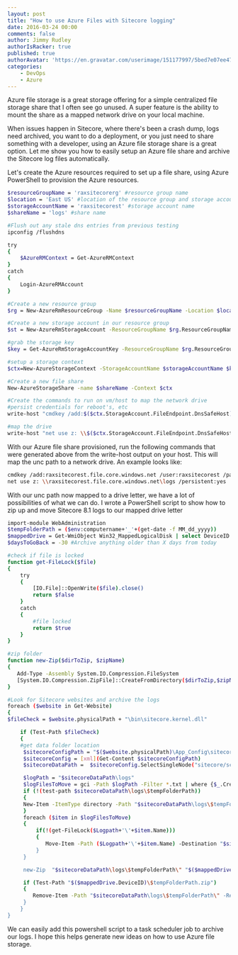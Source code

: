 ```yaml
---
layout: post
title: "How to use Azure Files with Sitecore logging"
date: 2016-03-24 00:00
comments: false
author: Jimmy Rudley
authorIsRacker: true
published: true
authorAvatar: 'https://en.gravatar.com/userimage/151177997/5bed7e07ee47533cbd34b951d463bcb7.jpg'
categories:
    - DevOps
    - Azure
---
```


Azure file storage is a great storage offering for a simple centralized file storage share that I often see go unused. A super feature is the ability to mount the share as a mapped network drive on your local machine.

<!-- more -->

When issues happen in Sitecore, where there's been a crash dump, logs need archived, you want to do a deployment, or you just need to share something with a developer, using an Azure file storage share is a great option. Let me show you how to easily setup an Azure file share and archive the Sitecore log files automatically.

Let's create the Azure resources required to set up a file share, using Azure PowerShell to provision the Azure resources.

```sh
$resourceGroupName = 'raxsitecorerg' #resource group name
$location = 'East US' #location of the resource group and storage account
$storageAccountName = 'raxsitecorest' #storage account name
$shareName = 'logs' #share name

#Flush out any stale dns entries from previous testing
ipconfig /flushdns

try
{
	$AzureRMContext = Get-AzureRMContext
}
catch
{
	Login-AzureRMAccount
}

#Create a new resource group
$rg = New-AzureRmResourceGroup -Name $resourceGroupName -Location $location

#Create a new storage account in our resource group
$st = New-AzureRmStorageAccount -ResourceGroupName $rg.ResourceGroupName -Name $storageAccountName -Type Standard_LRS -Location $location

#grab the storage key
$key = Get-AzureRmStorageAccountKey -ResourceGroupName $rg.ResourceGroupName -Name $storageAccountName

#setup a storage context
$ctx=New-AzureStorageContext -StorageAccountName $storageAccountName $key.Key1

#Create a new file share
New-AzureStorageShare -name $shareName -Context $ctx

#Create the commands to run on vm/host to map the network drive
#persist credentials for reboot's, etc
write-host "cmdkey /add:$($ctx.StorageAccount.FileEndpoint.DnsSafeHost) /user:$($ctx.StorageAccountName) /pass:$($key.Key1)"

#map the drive
write-host "net use z: \\$($ctx.StorageAccount.FileEndpoint.DnsSafeHost)\$shareName /persistent:yes"

```

With our Azure file share provisioned, run the following commands that were generated above from the write-host output on your host. This will map the unc path to a network drive. An example looks like:

```sh
cmdkey /add:raxsitecorest.file.core.windows.net /user:raxsitecorest /pass:Oq5SiWsdsddsdsddsdsR6eujbspbQ2j4T7ODopoZr0vrK4MQe1QHAqgffgffgfgzT+ydzoA9nxV9S/YVQ==
net use z: \\raxsitecorest.file.core.windows.net\logs /persistent:yes
```

With our unc path now mapped to a drive letter, we have a lot of possibilities of what we can do. I wrote a PowerShell script to show how to zip up and move Sitecore 8.1 logs to our mapped drive letter

```sh
import-module WebAdministration
$tempFolderPath = ($env:computername+'_'+(get-date -f MM_dd_yyyy))
$mappedDrive = Get-WmiObject Win32_MappedLogicalDisk | select DeviceID #Grab our mapped network drive. I Assume 1 drive exists
$daysToGoBack = -30 #Archive anything older than X days from today

#check if file is locked
function get-FileLock($file)
{
    try
    {
        [IO.File]::OpenWrite($file).close()
        return $false
    }
    catch
    {
        #file locked
        return $true
    }
}

#zip folder
function new-Zip($dirToZip, $zipName)
{
   Add-Type -Assembly System.IO.Compression.FileSystem
   [System.IO.Compression.ZipFile]::CreateFromDirectory($dirToZip,$zipName)
}

#Look for Sitecore websites and archive the logs
foreach ($website in Get-Website)
{
$fileCheck = $website.physicalPath + "\bin\sitecore.kernel.dll"

    if (Test-Path $fileCheck)
    {
    #get data folder location
     $sitecoreConfigPath = "$($website.physicalPath)\App_Config\sitecore.config"
     $sitecoreConfig = [xml](Get-Content $sitecoreConfigPath)
     $sitecoreDataPath =  $sitecoreConfig.SelectSingleNode("sitecore/sc.variable[@name='dataFolder']").Value

     $logPath = "$sitecoreDataPath\logs"
     $logFilesToMove = gci -Path $logPath -Filter *.txt | where {$_.CreationTime -lt (Get-Date).AddDays($daysToGoBack)}
     if (!(test-path $sitecoreDataPath\logs\$tempFolderPath))
     {
     New-Item -ItemType directory -Path "$sitecoreDataPath\logs\$tempFolderPath"
     }
     foreach ($item in $logFilesToMove)
     {
         if(!(get-FileLock($Logpath+'\'+$item.Name)))
         {
            Move-Item -Path ($Logpath+'\'+$item.Name) -Destination "$sitecoreDataPath\logs\$tempFolderPath\"
         }
     }

     new-Zip  "$sitecoreDataPath\logs\$tempFolderPath\" "$($mappedDrive.DeviceID)\$tempFolderPath.zip"

     if (Test-Path "$($mappedDrive.DeviceID)\$tempFolderPath.zip")
     {
        Remove-Item -Path "$sitecoreDataPath\logs\$tempFolderPath\" -Recurse
     }
    }
}

```

We can easily add this powershell script to a task scheduler job to archive our logs. I hope this helps generate new ideas on how to use Azure file storage.
